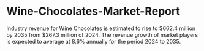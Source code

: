 # Wine-Chocolates-Market-Report
Industry revenue for Wine Chocolates is estimated to rise to $662.4 million by 2035 from $267.3 million of 2024. The revenue growth of market players is expected to average at 8.6% annually for the period 2024 to 2035.
